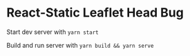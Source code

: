 # React-Static Leaflet Head Bug

Start dev server with `yarn start`

Build and run server with `yarn build && yarn serve`

